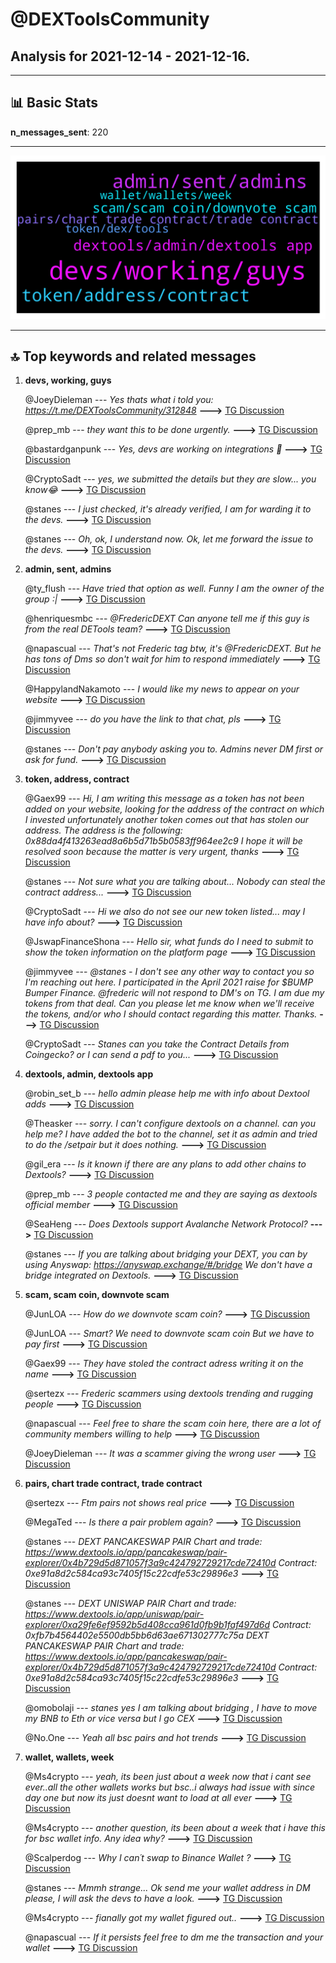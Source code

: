 # **@DEXToolsCommunity**
 ## Analysis for **2021-12-14** - **2021-12-16**.

---

## 📊 **Basic Stats**

**n_messages_sent**: 220

---
![wordcloud](DEXToolsCommunity_2Days_wordcloud.png)

---


## 🔝 **Top keywords and related messages**

1. **devs, working, guys**

    @JoeyDieleman --- *Yes thats what i told you:  https://t.me/DEXToolsCommunity/312848* **--->** [TG Discussion](https://t.me/DEXToolsCommunity/312880)

    @prep_mb --- *they want this to be done urgently.* **--->** [TG Discussion](https://t.me/DEXToolsCommunity/312675)

    @bastardganpunk --- *Yes, devs are working on integrations 🙂* **--->** [TG Discussion](https://t.me/DEXToolsCommunity/312832)

    @CryptoSadt --- *yes, we submitted the details but they are slow... you know😂* **--->** [TG Discussion](https://t.me/DEXToolsCommunity/313512)

    @stanes --- *I just checked, it's already verified, I am for warding it to the devs.* **--->** [TG Discussion](https://t.me/DEXToolsCommunity/313514)

    @stanes --- *Oh, ok, I understand now. Ok, let me forward the issue to the devs.* **--->** [TG Discussion](https://t.me/DEXToolsCommunity/312812)

2. **admin, sent, admins**

    @ty_flush --- *Have tried that option as well. Funny I am the owner of the group :|* **--->** [TG Discussion](https://t.me/DEXToolsCommunity/313784)

    @henriquesmbc --- *@FredericDEXT Can anyone tell me if this guy is from the real DETools team?* **--->** [TG Discussion](https://t.me/DEXToolsCommunity/312709)

    @napascual --- *That's not Frederic tag btw, it's @FredericDEXT. But he has tons of Dms so don't wait for him to respond immediately* **--->** [TG Discussion](https://t.me/DEXToolsCommunity/313819)

    @HappylandNakamoto --- *I would like my news to appear on your website* **--->** [TG Discussion](https://t.me/DEXToolsCommunity/312859)

    @jimmyvee --- *do you have the link to that chat, pls* **--->** [TG Discussion](https://t.me/DEXToolsCommunity/313811)

    @stanes --- *Don't pay anybody asking you to. Admins never DM first or ask for fund.* **--->** [TG Discussion](https://t.me/DEXToolsCommunity/313501)

3. **token, address, contract**

    @Gaex99 --- *Hi, I am writing this message as a token has not been added on your website, looking for the address of the contract on which I invested unfortunately another token comes out that has stolen our address.  The address is the following:   0x88da4f413263ead8a6b5d71b5b0583ff964ee2c9   I hope it will be resolved soon because the matter is very urgent, thanks* **--->** [TG Discussion](https://t.me/DEXToolsCommunity/312808)

    @stanes --- *Not sure what you are talking about... Nobody can steal the contract address...* **--->** [TG Discussion](https://t.me/DEXToolsCommunity/312810)

    @CryptoSadt --- *Hi we also do not see our new token listed... may I have info about?* **--->** [TG Discussion](https://t.me/DEXToolsCommunity/313480)

    @JswapFinanceShona --- *Hello sir, what funds do I need to submit to show the token information on the platform page* **--->** [TG Discussion](https://t.me/DEXToolsCommunity/313499)

    @jimmyvee --- *@stanes - I don't see any other way to contact you so I'm reaching out here.  I participated in the April 2021 raise for $BUMP Bumper Finance. @frederic will not respond to DM's on TG.  I am due my tokens from that deal.  Can you please let me know when we'll receive the tokens, and/or who I should contact regarding this matter.  Thanks.* **--->** [TG Discussion](https://t.me/DEXToolsCommunity/313816)

    @CryptoSadt --- *Stanes can you take the Contract Details from Coingecko? or I can send a pdf to you...* **--->** [TG Discussion](https://t.me/DEXToolsCommunity/313525)

4. **dextools, admin, dextools app**

    @robin_set_b --- *hello admin please help me with info about Dextool adds* **--->** [TG Discussion](https://t.me/DEXToolsCommunity/312652)

    @Theasker --- *sorry. I can't configure dextools on a channel. can you help me? I have added the bot to the channel, set it as admin and tried to do the /setpair but it does nothing.* **--->** [TG Discussion](https://t.me/DEXToolsCommunity/313423)

    @gil_era --- *Is it known if there are any plans to add other chains to Dextools?* **--->** [TG Discussion](https://t.me/DEXToolsCommunity/312826)

    @prep_mb --- *3 people contacted me and they are saying as dextools official member* **--->** [TG Discussion](https://t.me/DEXToolsCommunity/313094)

    @SeaHeng --- *Does Dextools support Avalanche Network Protocol?* **--->** [TG Discussion](https://t.me/DEXToolsCommunity/312908)

    @stanes --- *If you are talking about bridging your DEXT, you can by using Anyswap: https://anyswap.exchange/#/bridge We don't have a bridge integrated on Dextools.* **--->** [TG Discussion](https://t.me/DEXToolsCommunity/313344)

5. **scam, scam coin, downvote scam**

    @JunLOA --- *How do we downvote scam coin?* **--->** [TG Discussion](https://t.me/DEXToolsCommunity/313139)

    @JunLOA --- *Smart? We need to downvote scam coin But we have to pay first* **--->** [TG Discussion](https://t.me/DEXToolsCommunity/313188)

    @Gaex99 --- *They have stoled the contract adress writing it on the name* **--->** [TG Discussion](https://t.me/DEXToolsCommunity/312811)

    @sertezx --- *Frederic scammers using dextools trending and rugging people* **--->** [TG Discussion](https://t.me/DEXToolsCommunity/313286)

    @napascual --- *Feel free to share the scam coin here, there are a lot of community members willing to help* **--->** [TG Discussion](https://t.me/DEXToolsCommunity/313190)

    @JoeyDieleman --- *It was a scammer giving the wrong user* **--->** [TG Discussion](https://t.me/DEXToolsCommunity/312843)

6. **pairs, chart trade contract, trade contract**

    @sertezx --- *Ftm pairs not shows real price* **--->** [TG Discussion](https://t.me/DEXToolsCommunity/313614)

    @MegaTed --- *Is there a pair problem again?* **--->** [TG Discussion](https://t.me/DEXToolsCommunity/313330)

    @stanes --- *DEXT PANCAKESWAP PAIR Chart and trade: https://www.dextools.io/app/pancakeswap/pair-explorer/0x4b729d5d871057f3a9c424792729217cde72410d Contract: 0xe91a8d2c584ca93c7405f15c22cdfe53c29896e3* **--->** [TG Discussion](https://t.me/DEXToolsCommunity/313626)

    @stanes --- *DEXT UNISWAP PAIR Chart and trade: https://www.dextools.io/app/uniswap/pair-explorer/0xa29fe6ef9592b5d408cca961d0fb9b1faf497d6d Contract: 0xfb7b4564402e5500db5bb6d63ae671302777c75a  DEXT PANCAKESWAP PAIR Chart and trade: https://www.dextools.io/app/pancakeswap/pair-explorer/0x4b729d5d871057f3a9c424792729217cde72410d Contract: 0xe91a8d2c584ca93c7405f15c22cdfe53c29896e3* **--->** [TG Discussion](https://t.me/DEXToolsCommunity/312890)

    @omobolaji --- *stanes yes I  am talking about bridging , I have to move my BNB to Eth or vice versa but I go CEX* **--->** [TG Discussion](https://t.me/DEXToolsCommunity/313368)

    @No.One --- *Yeah all bsc pairs and hot trends* **--->** [TG Discussion](https://t.me/DEXToolsCommunity/313334)

7. **wallet, wallets, week**

    @Ms4crypto --- *yeah, its been just about a week now that i cant see ever..all the other wallets works but bsc..i always had issue with since day one but now its just doesnt want to load at all ever* **--->** [TG Discussion](https://t.me/DEXToolsCommunity/312899)

    @Ms4crypto --- *another question, its been about a week that i have this for bsc wallet info. Any idea why?* **--->** [TG Discussion](https://t.me/DEXToolsCommunity/312891)

    @Scalperdog --- *Why I can´t swap to Binance Wallet ?* **--->** [TG Discussion](https://t.me/DEXToolsCommunity/312823)

    @stanes --- *Mmmh strange... Ok send me your wallet address in DM please, I will ask the devs to have a look.* **--->** [TG Discussion](https://t.me/DEXToolsCommunity/312902)

    @Ms4crypto --- *fianally got my wallet figured out..* **--->** [TG Discussion](https://t.me/DEXToolsCommunity/312875)

    @napascual --- *If it persists feel free to dm me the transaction and your wallet* **--->** [TG Discussion](https://t.me/DEXToolsCommunity/313197)

